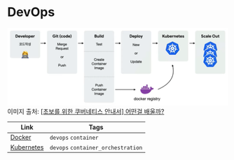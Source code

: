 # DevOps

![DevOps Flow](images/devops_flow.png)
이미지 출처: [[초보를 위한 쿠버네티스 안내서] 어떤걸 배울까?](https://youtu.be/c4boZ4iFStg?t=40)

| Link                              | Tags                               |
| --------------------------------- | ---------------------------------- |
| [Docker](docker.md)               | `devops` `container`               |
| [Kubernetes](kubernetes/index.md) | `devops` `container_orchestration` |
